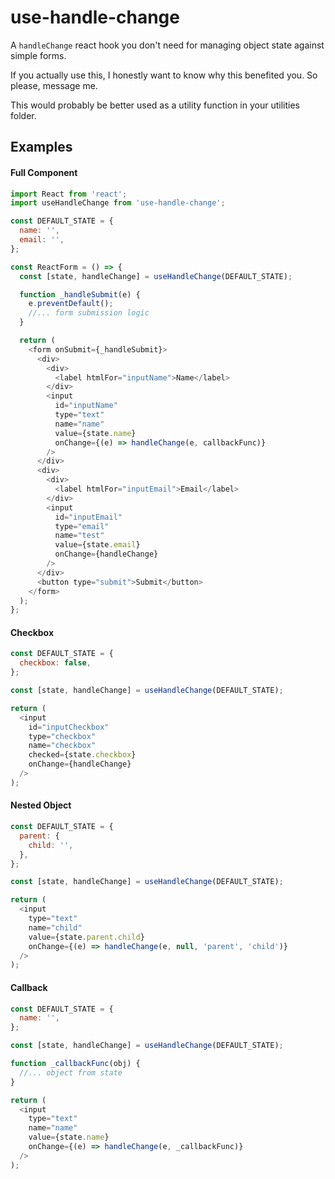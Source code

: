 # use-handle-change

A `handleChange` react hook you don't need for managing object state against simple forms.

If you actually use this, I honestly want to know why this benefited you. So please, message me.

This would probably be better used as a utility function in your utilities folder.

## Examples

#### Full Component

```javascript
import React from 'react';
import useHandleChange from 'use-handle-change';

const DEFAULT_STATE = {
  name: '',
  email: '',
};

const ReactForm = () => {
  const [state, handleChange] = useHandleChange(DEFAULT_STATE);

  function _handleSubmit(e) {
    e.preventDefault();
    //... form submission logic
  }

  return (
    <form onSubmit={_handleSubmit}>
      <div>
        <div>
          <label htmlFor="inputName">Name</label>
        </div>
        <input
          id="inputName"
          type="text"
          name="name"
          value={state.name}
          onChange={(e) => handleChange(e, callbackFunc)}
        />
      </div>
      <div>
        <div>
          <label htmlFor="inputEmail">Email</label>
        </div>
        <input
          id="inputEmail"
          type="email"
          name="test"
          value={state.email}
          onChange={handleChange}
        />
      </div>
      <button type="submit">Submit</button>
    </form>
  );
};
```

#### Checkbox

```javascript
const DEFAULT_STATE = {
  checkbox: false,
};

const [state, handleChange] = useHandleChange(DEFAULT_STATE);

return (
  <input
    id="inputCheckbox"
    type="checkbox"
    name="checkbox"
    checked={state.checkbox}
    onChange={handleChange}
  />
);
```

#### Nested Object

```javascript
const DEFAULT_STATE = {
  parent: {
    child: '',
  },
};

const [state, handleChange] = useHandleChange(DEFAULT_STATE);

return (
  <input
    type="text"
    name="child"
    value={state.parent.child}
    onChange={(e) => handleChange(e, null, 'parent', 'child')}
  />
);
```

#### Callback

```javascript
const DEFAULT_STATE = {
  name: '',
};

const [state, handleChange] = useHandleChange(DEFAULT_STATE);

function _callbackFunc(obj) {
  //... object from state
}

return (
  <input
    type="text"
    name="name"
    value={state.name}
    onChange={(e) => handleChange(e, _callbackFunc)}
  />
);
```
